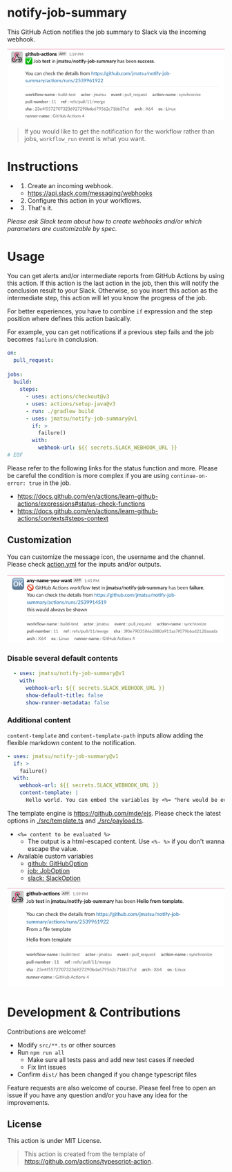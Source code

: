 # notify-job-summary

This GitHub Action notifies the job summary to Slack via the incoming webhook. 

![images/sample.png](images/sample.png)

> If you would like to get the notification for the workflow rather than jobs, `workflow_run` event is what you want.

# Instructions

- 1. Create an incoming webhook.
  - https://api.slack.com/messaging/webhooks
- 2. Configure this action in your workflows.
- 3. That's it.

*Please ask Slack team about how to create webhooks and/or which parameters are customizable by spec.*

# Usage

You can get alerts and/or intermediate reports from GitHub Actions by using this action. If this action is the last action in the job, then this will notify the conclusion result to your Slack. Otherwise, so you insert this action as the intermediate step, this action will let you know the progress of the job. 

For better experiences, you have to combine `if` expression and the step position where defines this action basically. 

For example, you can get notifications if a previous step fails and the job becomes `failure` in conclusion.

```yml
on:
  pull_request:

jobs:
  build:
    steps:
      - uses: actions/checkout@v3
      - uses: actions/setup-java@v3
      - run: ./gradlew build
      - uses: jmatsu/notify-job-summary@v1
        if: >
          failure()
        with:
          webhook-url: ${{ secrets.SLACK_WEBHOOK_URL }}
# EOF
```

 Please refer to the following links for the status function and more. Please be careful the condition is more complex if you are using `continue-on-error: true` in the job.

- https://docs.github.com/en/actions/learn-github-actions/expressions#status-check-functions
- https://docs.github.com/en/actions/learn-github-actions/contexts#steps-context

## Customization

You can customize the message icon, the username and the channel. Please check [action.yml](./action.yml) for the inputs and/or outputs.

![images/customized.png](images/customized.png)

### Disable several default contents

```yaml
  - uses: jmatsu/notify-job-summary@v1
    with:
      webhook-url: ${{ secrets.SLACK_WEBHOOK_URL }}
      show-default-title: false
      show-runner-metadata: false
```

### Additional content

`content-template` and `content-template-path` inputs allow adding the flexible markdown content to the notification. 

```yml
- uses: jmatsu/notify-job-summary@v1
  if: >
    failure()
  with:
    webhook-url: ${{ secrets.SLACK_WEBHOOK_URL }}
    content-template: |
      Hello world. You can embed the variables by <%= "here would be evaliated" %>.
```

The template engine is https://github.com/mde/ejs. Please check the latest options in [./src/template.ts](./src/template.ts) and [./src/payload.ts](./src/payload.ts).

- `<%= content to be evaluated %>`
  - The output is a html-escaped content. Use `<%- %>` if you don't wanna escape the value.
- Available custom variables
  - [github: GitHubOption](./src/github.ts)
  - [job: JobOption](./src/job.ts)
  - [slack: SlackOption](./src/slack.ts)

![images/sample-content-template-file.png](images/sample-content-template-file.png)

# Development & Contributions

Contributions are welcome!

- Modify `src/**.ts` or other sources
- Run `npm run all`
  - Make sure all tests pass and add new test cases if needed
  - Fix lint issues
- Confirm `dist/` has been changed if you change typescript files

Feature requests are also welcome of course. Please feel free to open an issue if you have any question and/or you have any idea for the improvements.

## License

This action is under MIT License.

> This action is created from the template of https://github.com/actions/typescript-action.
